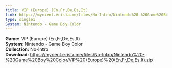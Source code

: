 ```yaml
---
title: VIP (Europe) (En,Fr,De,Es,It)
link: https://myrient.erista.me/files/No-Intro/Nintendo%20-%20Game%20Boy%20Color/VIP%20(Europe)%20(En,Fr,De,Es,It).zip
type: single1
System: Nintendo - Game Boy Color
---
```

<b>Game:</b> VIP (Europe) (En,Fr,De,Es,It)<br>
<b>System:</b> Nintendo - Game Boy Color<br>
<b>Collection:</b> No-Intro<br>
<b>Download:</b> https://myrient.erista.me/files/No-Intro/Nintendo%20-%20Game%20Boy%20Color/VIP%20(Europe)%20(En,Fr,De,Es,It).zip